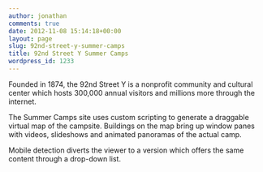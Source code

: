 ```yaml
---
author: jonathan
comments: true
date: 2012-11-08 15:14:18+00:00
layout: page
slug: 92nd-street-y-summer-camps
title: 92nd Street Y Summer Camps
wordpress_id: 1233
---
```


Founded in 1874, the 92nd Street Y is a nonprofit community and cultural center which hosts 300,000 annual visitors and millions more through the internet.





The Summer Camps site uses custom scripting to generate a draggable virtual map of the campsite.  Buildings on the map bring up window panes with videos, slideshows and animated panoramas of the actual camp.





Mobile detection diverts the viewer to a version which offers the same content through a drop-down list.



